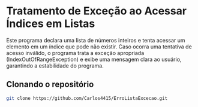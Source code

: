 # Tratamento de Exceção ao Acessar Índices em Listas

Este programa declara uma lista de números inteiros e tenta acessar um elemento em um índice que pode não existir. Caso ocorra uma tentativa de acesso inválido, o programa trata a exceção apropriada (IndexOutOfRangeException) e exibe uma mensagem clara ao usuário, garantindo a estabilidade do programa.

## Clonando o repositório

```bash
git clone https://github.com/Carlos4415/ErroListaExcecao.git